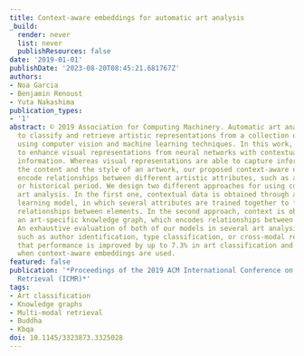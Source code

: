 ```yaml
---
title: Context-aware embeddings for automatic art analysis
_build:
  render: never
  list: never
  publishResources: false
date: '2019-01-01'
publishDate: '2023-08-20T08:45:21.681767Z'
authors:
- Noa Garcia
- Benjamin Renoust
- Yuta Nakashima
publication_types:
- '1'
abstract: © 2019 Association for Computing Machinery. Automatic art analysis aims
  to classify and retrieve artistic representations from a collection of images by
  using computer vision and machine learning techniques. In this work, we propose
  to enhance visual representations from neural networks with contextual artistic
  information. Whereas visual representations are able to capture information about
  the content and the style of an artwork, our proposed context-aware embeddings additionally
  encode relationships between different artistic attributes, such as author, school,
  or historical period. We design two different approaches for using context in automatic
  art analysis. In the first one, contextual data is obtained through a multi-task
  learning model, in which several attributes are trained together to find visual
  relationships between elements. In the second approach, context is obtained through
  an art-specific knowledge graph, which encodes relationships between artistic attributes.
  An exhaustive evaluation of both of our models in several art analysis problems,
  such as author identification, type classification, or cross-modal retrieval, show
  that performance is improved by up to 7.3% in art classification and 37.24% in retrieval
  when context-aware embeddings are used.
featured: false
publication: '*Proceedings of the 2019 ACM International Conference on Multimedia
  Retrieval (ICMR)*'
tags:
- Art classification
- Knowledge graphs
- Multi-modal retrieval
- Buddha
- Kbqa
doi: 10.1145/3323873.3325028
---
```


